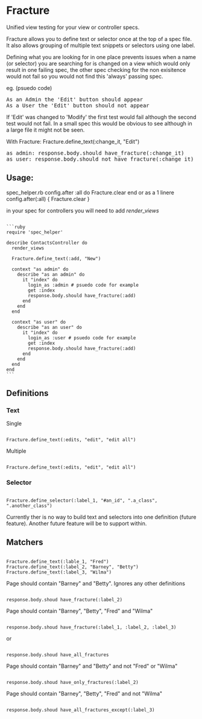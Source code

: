 # Fracture
Unified view testing for your view or controller specs.

Fracture allows you to define text or selector once at the top of a spec file. It also allows grouping of multiple text snippets or selectors using one label.

Defining what you are looking for in one place prevents issues when a name (or selector) you are searching for is changed on a view which would only result in one failing spec, the other spec checking for the non exisitence would not fail so you would not find this 'always' passing spec.

eg. (psuedo code)

<pre>
As an Admin the 'Edit' button should appear
As a User the 'Edit' button should not appear
</pre>

If 'Edit' was changed to 'Modify' the first test would fail although the second test would not fail. In a small spec this would be obvious to see although in a large file it might not be seen.

With Fracture:
Fracture.define_text(:change_it, "Edit")

<pre>
as admin: response.body.should have_fracture(:change_it)
as user: response.body.should_not have_fracture(:change_it)
</pre>

## Usage:

spec_helper.rb
  config.after :all do
    Fracture.clear
  end
or as a 1 linere
  config.after(:all) { Fracture.clear }


in your spec
for controllers you will need to add *render_views*

<pre><code>
```ruby
require 'spec_helper'

describe ContactsController do
  render_views

  Fracture.define_text(:add, "New")

  context "as admin" do
    describe "as an admin" do
      it "index" do
        login_as :admin # psuedo code for example
        get :index
        response.body.should have_fracture(:add)
      end
    end
  end

  context "as user" do
    describe "as an user" do
      it "index" do
        login_as :user # psuedo code for example
        get :index
        response.body.should have_fracture(:add)
      end
    end
  end
end
```
</code></pre>

## Definitions
### Text
Single
<pre><code>
Fracture.define_text(:edits, "edit", "edit all")
</code></pre>
Multiple
<pre><code>
Fracture.define_text(:edits, "edit", "edit all")
</code></pre>
### Selector
<pre><code>
Fracture.define_selector(:label_1, "#an_id", ".a_class", ".another_class")
</code></pre>

Currently ther is no way to build text and selectors into one definition (future feature). Another future feature will be to support within.

## Matchers
<pre><code>
Fracture.define_text(:lable_1, "Fred")
Fracture.define_text(:label_2, "Barney", "Betty")
Fracture.define_text(:label_3, "Wilma")
</code></pre>

Page should contain "Barney" and "Betty". Ignores any other definitions
<pre><code>
response.body.shoud have_fracture(:label_2)
</code></pre>

Page should contain "Barney", "Betty", "Fred" and "Wilma"
<pre><code>
response.body.shoud have_fracture(:label_1, :label_2, :label_3)
</code></pre>
or
<pre><code>
response.body.shoud have_all_fractures
</code></pre>

Page should contain "Barney" and "Betty" and not "Fred" or "Wilma"
<pre><code>
response.body.shoud have_only_fractures(:label_2)
</code></pre>

Page should contain "Barney", "Betty", "Fred" and not "Wilma"
<pre><code>
response.body.shoud have_all_fractures_except(:label_3)
</code></pre>










